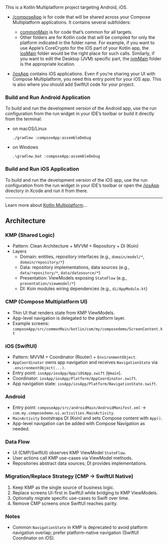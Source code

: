 This is a Kotlin Multiplatform project targeting Android, iOS.

* [/composeApp](./composeApp/src) is for code that will be shared across your Compose Multiplatform applications.
  It contains several subfolders:
  - [commonMain](./composeApp/src/commonMain/kotlin) is for code that’s common for all targets.
  - Other folders are for Kotlin code that will be compiled for only the platform indicated in the folder name.
    For example, if you want to use Apple’s CoreCrypto for the iOS part of your Kotlin app,
    the [iosMain](./composeApp/src/iosMain/kotlin) folder would be the right place for such calls.
    Similarly, if you want to edit the Desktop (JVM) specific part, the [jvmMain](./composeApp/src/jvmMain/kotlin)
    folder is the appropriate location.

* [/iosApp](./iosApp/iosApp) contains iOS applications. Even if you’re sharing your UI with Compose Multiplatform,
  you need this entry point for your iOS app. This is also where you should add SwiftUI code for your project.

### Build and Run Android Application

To build and run the development version of the Android app, use the run configuration from the run widget
in your IDE’s toolbar or build it directly from the terminal:
- on macOS/Linux
  ```shell
  ./gradlew :composeApp:assembleDebug
  ```
- on Windows
  ```shell
  .\gradlew.bat :composeApp:assembleDebug
  ```

### Build and Run iOS Application

To build and run the development version of the iOS app, use the run configuration from the run widget
in your IDE’s toolbar or open the [/iosApp](./iosApp) directory in Xcode and run it from there.

---

Learn more about [Kotlin Multiplatform](https://www.jetbrains.com/help/kotlin-multiplatform-dev/get-started.html)…

## Architecture

### KMP (Shared Logic)
- Pattern: Clean Architecture + MVVM + Repository + DI (Koin)
- Layers
  - Domain: entities, repository interfaces (e.g., `domain/model/*`, `domain/repository/*`)
  - Data: repository implementations, data sources (e.g., `data/repository/*`, `data/datasource/*`)
  - Presentation: ViewModels exposing `StateFlow` (e.g., `presentation/viewmodel/*`)
  - DI: Koin modules wiring dependencies (e.g., `di/AppModule.kt`)

### CMP (Compose Multiplatform UI)
- Thin UI that renders state from KMP ViewModels.
- App-level navigation is delegated to the platform layer.
- Example screens: `composeApp/src/commonMain/kotlin/com/my/composedemo/ScreenContent.kt`

### iOS (SwiftUI)
- Pattern: MVVM + Coordinator (Router) + `EnvironmentObject`.
- `AppCoordinator` owns app navigation and receives `NavigationState` via `.environmentObject(...)`.
- Entry point: `iosApp/iosApp/App/iOSApp.swift` (`@main`).
- Coordinator: `iosApp/iosApp/Platform/AppCoordinator.swift`.
- App navigation state: `iosApp/iosApp/Platform/NavigationState.swift`.

### Android
- Entry point: `composeApp/src/androidMain/AndroidManifest.xml` → `com.my.composedemo.ui.activities.MainActivity`.
- `MainActivity` bootstraps DI (Koin) and sets Compose content with `App()`.
- App-level navigation can be added with Compose Navigation as needed.

### Data Flow
- UI (CMP/SwiftUI) observes KMP ViewModel `StateFlow`.
- User actions call KMP use-cases via ViewModel methods.
- Repositories abstract data sources; DI provides implementations.

### Migration/Replace Strategy (CMP → SwiftUI Native)
1. Keep KMP as the single source of business logic.
2. Replace screens UI-first in SwiftUI while bridging to KMP ViewModels.
3. Optionally migrate specific use-cases to Swift over time.
4. Remove CMP screens once SwiftUI reaches parity.

### Notes
- Common `NavigationState` in KMP is deprecated to avoid platform navigation overlap; prefer platform-native navigation (SwiftUI Coordinator on iOS).